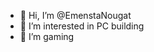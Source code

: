 - 👋 Hi, I’m @EmenstaNougat
- 👀 I’m interested in PC building
- 🌱 I’m gaming

<!---
EmenstaNougat/EmenstaNougat is a ✨ special ✨ repository because its `README.md` (this file) appears on your GitHub profile.
You can click the Preview link to take a look at your changes.
--->
